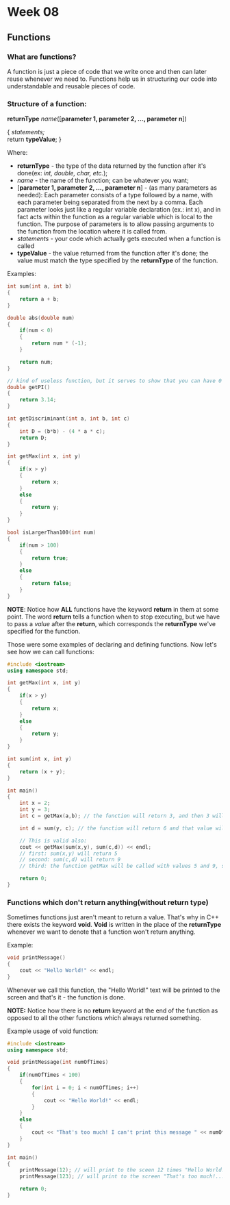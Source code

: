 # Week 08
## Functions
### What are functions?
A function is just a piece of code that we write once and then can later reuse whenever we need to. Functions help us in structuring our code into understandable and reusable pieces of code.

### Structure of a function:
**returnType** *name*([**parameter 1, parameter 2, ..., parameter n**])

{
    *statements;*
    <br/>
    return **typeValue**;
}

Where:
 * **returnType** - the type of the data returned by the function after it's done(ex: *int, double, char, etc.*);
 * *name* - the name of the function; can be whatever you want;
 * [**parameter 1, parameter 2, ..., parameter n**] - (as many parameters as needed): Each parameter consists of a type followed by a name, with each parameter being separated from the next by a comma. Each parameter looks just like a regular variable declaration (ex.: int x), and in fact acts within the function as a regular variable which is local to the function. The purpose of parameters is to allow passing arguments to the function from the location where it is called from.
 * *statements* - your code which actually gets executed when a function is called
 * **typeValue** - the value returned from the function after it's done; the value must match the type specified by the **returnType** of the function.

Examples:

```c++
int sum(int a, int b)
{
    return a + b;
}

double abs(double num)
{
    if(num < 0)
    {
        return num * (-1);
    }

    return num;
}

// kind of useless function, but it serves to show that you can have 0 parameters defined for a function
double getPI()
{
    return 3.14;
}

int getDiscriminant(int a, int b, int c)
{
    int D = (b*b) - (4 * a * c);
    return D;
}

int getMax(int x, int y)
{
    if(x > y)
    {
        return x;
    }
    else
    {
        return y;
    }
}

bool isLargerThan100(int num)
{
    if(num > 100)
    {
        return true;
    }
    else
    {
        return false;
    }
}
```

**NOTE**: Notice how **ALL** functions have the keyword **return** in them at some point. The word **return** tells a function when to stop executing, but we have to pass a *value* after the **return**, which corresponds the **returnType** we've specified for the function.

Those were some examples of declaring and defining functions. Now let's see how we can call functions:

```c++
#include <iostream>
using namespace std;

int getMax(int x, int y)
{
    if(x > y)
    {
        return x;
    }
    else
    {
        return y;
    }
}

int sum(int x, int y)
{
    return (x + y);
}

int main()
{
    int x = 2;
    int y = 3;
    int c = getMax(a,b); // the function will return 3, and then 3 will be assigned to c

    int d = sum(y, c); // the function will return 6 and that value will be assigned to d

    // This is valid also:
    cout << getMax(sum(x,y), sum(c,d)) << endl;
    // first: sum(x,y) will return 5
    // second: sum(c,d) will return 9
    // third: the function getMax will be called with values 5 and 9, so the result will be 9 and that's what's going to get printed on the screen

    return 0;
}
```

### Functions which don't return anything(without return type)
Sometimes functions just aren't meant to return a value. That's why in C++ there exists the keyword **void**. **Void** is written in the place of the **returnType** whenever we want to denote that a function won't return anything.

Example:
```c++
void printMessage()
{
    cout << "Hello World!" << endl;
}
```

Whenever we call this function, the "Hello World!" text will be printed to the screen and that's it - the function is done.

**NOTE:** Notice how there is no **return** keyword at the end of the function as opposed to all the other functions which always returned something.

Example usage of void function:
```c++
#include <iostream>
using namespace std;

void printMessage(int numOfTimes)
{
    if(numOfTimes < 100)
    {
        for(int i = 0; i < numOfTimes; i++)
        {
            cout << "Hello World!" << endl;
        }
    }
    else
    {
        cout << "That's too much! I can't print this message " << numOfTimes << " times..." << endl;
    }
}

int main()
{
    printMessage(12); // will print to the sceen 12 times "Hello World!"
    printMessage(123); // will print to the screen "That's too much!...."

    return 0;
}
```
